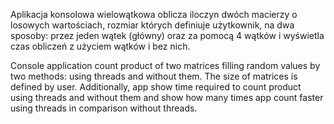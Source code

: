Aplikacja konsolowa wielowątkowa oblicza iloczyn dwóch macierzy o losowych wartościach, rozmiar których definiuje użytkownik, na dwa sposoby: przez jeden wątek (główny) oraz za pomocą 4 wątków i wyświetla czas obliczeń z użyciem wątków i bez nich.


Console application count product of two matrices filling random values by two methods: using threads and without them. The size of matrices is defined by user. Additionally, app show time required to count product using threads and without them and show how many times app count faster using threads in comparison without threads.
